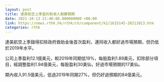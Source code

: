 ```yaml
---
layout: post
title: 達美航空上季盈利和收入都勝預期
date: 2021-10-13 21:40:06.000000000 +08:00
link: https://news.rthk.hk/rthk/ch/component/k2/1615145-20211013.htm
categories: rthk
---
```


達美航空上季錄得扣除政府救助金後首次盈利，連同收入都好過市場預期，但仍低於2019年水平。

公司上季盈利12.1億美元，較2019年同期低19%，每股盈利1.89美元，扣除部分項目，經調整盈利1.94億美元，每股盈利30美仙，好過市場預期的17美仙。

期內收入91.5億美元，低過2019年同期27%，但仍好過預期的84億美元。
